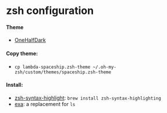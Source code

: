 # zsh configuration

#### Theme
* [OneHalfDark](https://github.com/sonph/onehalf) 

#### Copy theme:
* `cp lambda-spaceship.zsh-theme ~/.oh-my-zsh/custom/themes/spaceship.zsh-theme`

#### Install:

* [zsh-syntax-highlight](https://github.com/zsh-users/zsh-syntax-highlighting): `brew install zsh-syntax-highlighting`
* [exa](https://github.com/ogham/exa): a replacement for `ls`
